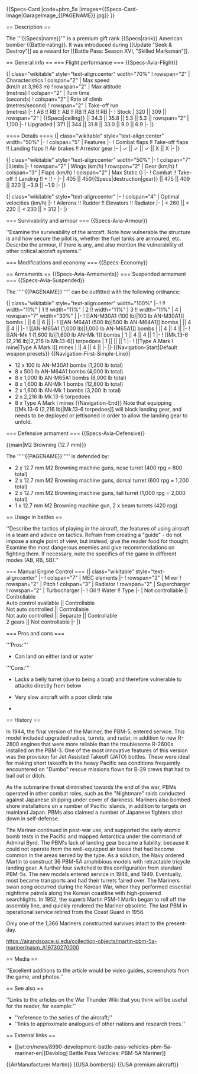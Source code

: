 {{Specs-Card
|code=pbm_5a
|images={{Specs-Card-Image|GarageImage_{{PAGENAME}}.jpg}}
}}

== Description ==
<!-- ''In the description, the first part should be about the history of and the creation and combat usage of the aircraft, as well as its key features. In the second part, tell the reader about the aircraft in the game. Insert a screenshot of the vehicle, so that if the novice player does not remember the vehicle by name, he will immediately understand what kind of vehicle the article is talking about.'' -->
The '''{{Specs|name}}''' is a premium gift rank {{Specs|rank}} American bomber {{Battle-rating}}. It was introduced during [[Update "Seek & Destroy"]] as a reward for [[Battle Pass: Season XVI, "Skilled Marksman"]].

== General info ==
=== Flight performance ===
{{Specs-Avia-Flight}}
<!-- ''Describe how the aircraft behaves in the air. Speed, manoeuvrability, acceleration and allowable loads - these are the most important characteristics of the vehicle.'' -->

{| class="wikitable" style="text-align:center" width="70%"
! rowspan="2" | Characteristics
! colspan="2" | Max speed<br>(km/h at 3,963 m)
! rowspan="2" | Max altitude<br>(metres)
! colspan="2" | Turn time<br>(seconds)
! colspan="2" | Rate of climb<br>(metres/second)
! rowspan="2" | Take-off run<br>(metres)
|-
! AB !! RB !! AB !! RB !! AB !! RB
|-
! Stock
| 320 || 309 || rowspan="2" | {{Specs|ceiling}} || 34.3 || 35.8 || 5.3 || 5.3 || rowspan="2" | 1,100
|-
! Upgraded
| 371 || 344 || 31.8 || 33.0 || 9.0 || 6.9
|-
|}

==== Details ====
{| class="wikitable" style="text-align:center" width="50%"
|-
! colspan="5" | Features
|-
! Combat flaps !! Take-off flaps !! Landing flaps !! Air brakes !! Arrestor gear
|-
| ✓ || ✓ || ✓ || X || X     <!-- ✓ -->
|-
|}

{| class="wikitable" style="text-align:center" width="50%"
|-
! colspan="7" | Limits
|-
! rowspan="2" | Wings (km/h)
! rowspan="2" | Gear (km/h)
! colspan="3" | Flaps (km/h)
! colspan="2" | Max Static G
|-
! Combat !! Take-off !! Landing !! + !! -
|-
| 405 <!-- {{Specs|destruction|body}} --> || 450{{Specs|destruction|gear}} || 475 || 409 || 320 || ~3.9 || ~1.9
|-
|}

{| class="wikitable" style="text-align:center"
|-
! colspan="4" | Optimal velocities (km/h)
|-
! Ailerons !! Rudder !! Elevators !! Radiator
|-
| < 260 || < 220 || < 230 || > 312
|-
|}

=== Survivability and armour ===
{{Specs-Avia-Armour}}
<!-- ''Examine the survivability of the aircraft. Note how vulnerable the structure is and how secure the pilot is, whether the fuel tanks are armoured, etc. Describe the armour, if there is any, and also mention the vulnerability of other critical aircraft systems.'' -->
''Examine the survivability of the aircraft. Note how vulnerable the structure is and how secure the pilot is, whether the fuel tanks are armoured, etc. Describe the armour, if there is any, and also mention the vulnerability of other critical aircraft systems.''

=== Modifications and economy ===
{{Specs-Economy}}

== Armaments ==
{{Specs-Avia-Armaments}}
=== Suspended armament ===
{{Specs-Avia-Suspended}}
<!-- ''Describe the aircraft's suspended armament: additional cannons under the wings, bombs, rockets and torpedoes. This section is especially important for bombers and attackers. If there is no suspended weaponry remove this subsection.'' -->

The '''''{{PAGENAME}}''''' can be outfitted with the following ordnance:

{| class="wikitable" style="text-align:center" width="100%"
|-
! !! width="11%" | 1 !! width="11%" | 2 !! width="11%" | 3 !! width="11%" | 4
| rowspan="7" width="30%" | <!-- <div class="ttx-image">[[File:Hardpoints_{{PAGENAME}}.png]]</div> -->
|-
! [[AN-M30A1 (100 lb)|100 lb AN-M30A1]] bombs
| || 6 || 6 ||
|-
! [[AN-M64A1 (500 lb)|500 lb AN-M64A1]] bombs
| || 4 || 4 ||
|-
! [[AN-M65A1 (1,000 lb)|1,000 lb AN-M65A1]] bombs
| || 4 || 4 ||
|-
! [[AN-Mk 1 (1,600 lb)|1,600 lb AN-Mk 1]] bombs
| 1 || 4 || 4 || 1
|-
! [[Mk.13-6 (2,216 lb)|2,216 lb Mk.13-6]] torpedoes
| 1 || || || 1
|-
! [[Type A Mark I mine|Type A Mark I]] mines
| || 4 || 4 ||
|-
|}
{{Navigation-Start|Default weapon presets}}
{{Navigation-First-Simple-Line}}

* 12 x 100 lb AN-M30A1 bombs (1,200 lb total)
* 8 x 500 lb AN-M64A1 bombs (4,000 lb total)
* 8 x 1,000 lb AN-M65A1 bombs (8,000 lb total)
* 8 x 1,600 lb AN-Mk 1 bombs (12,800 lb total)
* 2 x 1,600 lb AN-Mk 1 bombs (3,200 lb total)
* 2 x 2,216 lb Mk.13-6 torpedoes
* 8 x Type A Mark I mines
{{Navigation-End}}
Note that equipping [[Mk.13-6 (2,216 lb)|Mk.13-6 torpedoes]] will block landing gear, and needs to be deployed or jettisoned in order to allow the landing gear to unfold.

=== Defensive armament ===
{{Specs-Avia-Defensive}}
<!-- ''Defensive armament with turret machine guns or cannons, crewed by gunners. Examine the number of gunners and what belts or drums are better to use. If defensive weaponry is not available, remove this subsection.'' -->
{{main|M2 Browning (12.7 mm)}}

The '''''{{PAGENAME}}''''' is defended by:

* 2 x 12.7 mm M2 Browning machine guns, nose turret (400 rpg = 800 total)
* 2 x 12.7 mm M2 Browning machine guns, dorsal turret (600 rpg = 1,200 total)
* 2 x 12.7 mm M2 Browning machine guns, tail turret (1,000 rpg = 2,000 total)
* 1 x 12.7 mm M2 Browning machine gun, 2 x beam turrets (420 rpg)

== Usage in battles ==
<!-- ''Describe the tactics of playing in the aircraft, the features of using aircraft in a team and advice on tactics. Refrain from creating a "guide" - do not impose a single point of view, but instead, give the reader food for thought. Examine the most dangerous enemies and give recommendations on fighting them. If necessary, note the specifics of the game in different modes (AB, RB, SB).'' -->
''Describe the tactics of playing in the aircraft, the features of using aircraft in a team and advice on tactics. Refrain from creating a "guide" - do not impose a single point of view, but instead, give the reader food for thought. Examine the most dangerous enemies and give recommendations on fighting them. If necessary, note the specifics of the game in different modes (AB, RB, SB).''

=== Manual Engine Control ===
{| class="wikitable" style="text-align:center"
|-
! colspan="7" | MEC elements
|-
! rowspan="2" | Mixer
! rowspan="2" | Pitch
! colspan="3" | Radiator
! rowspan="2" | Supercharger
! rowspan="2" | Turbocharger
|-
! Oil !! Water !! Type
|-
| Not controllable || Controllable<br>Auto control available || Controllable<br>Not auto controlled || Controllable<br>Not auto controlled || Separate || Controllable<br>2 gears || Not controllable
|-
|}

=== Pros and cons ===
<!-- ''Summarise and briefly evaluate the vehicle in terms of its characteristics and combat effectiveness. Mark its pros and cons in the bulleted list. Try not to use more than 6 points for each of the characteristics. Avoid using categorical definitions such as "bad", "good" and the like - use substitutions with softer forms such as "inadequate" and "effective".'' -->

'''Pros:'''

* Can land on either land or water

'''Cons:'''

* Lacks a belly turret (due to being a boat) and therefore vulnerable to attacks directly from below
* Very slow aircraft with a poor climb rate

*

== History ==
<!-- ''Describe the history of the creation and combat usage of the aircraft in more detail than in the introduction. If the historical reference turns out to be too long, take it to a separate article, taking a link to the article about the vehicle and adding a block "/History" (example: <nowiki>https://wiki.warthunder.com/(Vehicle-name)/History</nowiki>) and add a link to it here using the <code>main</code> template. Be sure to reference text and sources by using <code><nowiki><ref></ref></nowiki></code>, as well as adding them at the end of the article with <code><nowiki><references /></nowiki></code>. This section may also include the vehicle's dev blog entry (if applicable) and the in-game encyclopedia description (under <code><nowiki>=== In-game description ===</nowiki></code>, also if applicable).'' -->
In 1944, the final version of the Mariner, the PBM-5, entered service. This model included upgraded radios, turrets, and radar, in addition to new R-2800 engines that were more reliable than the troublesome R-2600s installed on the PBM-3. One of the most innovative features of this version was the provision for Jet Assisted Takeoff (JATO) bottles. These were ideal for making short takeoffs in the heavy Pacific sea conditions frequently encountered on "Dumbo" rescue missions flown for B-29 crews that had to bail out or ditch.

As the submarine threat diminished towards the end of the war, PBMs operated in other combat roles, such as the "Nightmare" raids conducted against Japanese shipping under cover of darkness. Mariners also bombed shore installations on a number of Pacific islands, in addition to targets on mainland Japan. PBMs also claimed a number of Japanese fighters shot down in self-defense.

The Mariner continued in post-war use, and supported the early atomic bomb tests in the Pacific and mapped Antarctica under the command of Admiral Byrd. The PBM's lack of landing gear became a liability, because it could not operate from the well-equipped air bases that had become common in the areas served by the type. As a solution, the Navy ordered Martin to construct 36 PBM-5A amphibious models with retractable tricycle landing gear. A further four switched to this configuration from standard PBM-5s. The new models entered service in 1948, and 1949. Eventually, most became transports and had their turrets faired over. The Mariners swan song occurred during the Korean War, when they performed essential nighttime patrols along the Korean coastline with high-powered searchlights. In 1952, the superb Martin P5M-1 Marlin began to roll off the assembly line, and quickly rendered the Mariner obsolete. The last PBM in operational service retired from the Coast Guard in 1958.

Only one of the 1,366 Mariners constructed survives intact to the present-day.

https://airandspace.si.edu/collection-objects/martin-pbm-5a-mariner/nasm_A19730270000

== Media ==
<!-- ''Excellent additions to the article would be video guides, screenshots from the game, and photos.'' -->
''Excellent additions to the article would be video guides, screenshots from the game, and photos.''

== See also ==
<!-- ''Links to the articles on the War Thunder Wiki that you think will be useful for the reader, for example:''
* ''reference to the series of the aircraft;''
* ''links to approximate analogues of other nations and research trees.'' -->
''Links to the articles on the War Thunder Wiki that you think will be useful for the reader, for example:''

* ''reference to the series of the aircraft;''
* ''links to approximate analogues of other nations and research trees.''

== External links ==
<!-- ''Paste links to sources and external resources, such as:''
* ''topic on the official game forum;''
* ''other literature.'' -->

* [[wt:en/news/8990-development-battle-pass-vehicles-pbm-5a-mariner-en|[Devblog] Battle Pass Vehicles: PBM-5A Mariner]]

{{AirManufacturer Martin}}
{{USA bombers}}
{{USA premium aircraft}}